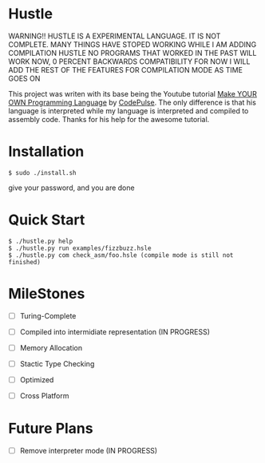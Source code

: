 # Hustle

WARNING!! HUSTLE IS A EXPERIMENTAL LANGUAGE. IT IS NOT COMPLETE.
MANY THINGS HAVE STOPED WORKING WHILE I AM ADDING COMPILATION HUSTLE
NO PROGRAMS THAT WORKED IN THE PAST WILL WORK NOW, 0 PERCENT BACKWARDS COMPATIBILITY FOR NOW
I WILL ADD THE REST OF THE FEATURES FOR COMPILATION MODE AS TIME GOES ON 

This project was writen with its base being the Youtube tutorial [Make YOUR OWN Programming Language](https://www.youtube.com/playlist?list=PLZQftyCk7_SdoVexSmwy_tBgs7P0b97yD) by [CodePulse](https://www.youtube.com/channel/UCUVahoidFA7F3Asfvamrm7w). The only difference is that his language is interpreted while my language is interpreted and compiled to assembly code.
Thanks for his help for the awesome tutorial.

# Installation
```console
$ sudo ./install.sh 
```
give your password, and you are done

# Quick Start

```console
$ ./hustle.py help
$ ./hustle.py run examples/fizzbuzz.hsle
$ ./hustle.py com check_asm/foo.hsle (compile mode is still not finished)
```

# MileStones
- [ ] Turing-Complete
- [ ] Compiled into intermidiate representation (IN PROGRESS)
- [ ] Memory Allocation
- [ ] Stactic Type Checking
- [ ] Optimized 
- [ ] Cross Platform


# Future Plans
- [ ] Remove interpreter mode (IN PROGRESS)